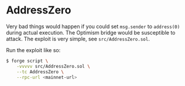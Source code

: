 # AddressZero

Very bad things would happen if you could set `msg.sender` to `address(0)`
during actual execution. The Optimism bridge would be susceptible to attack.
The exploit is very simple, see `src/AddressZero.sol`.

Run the exploit like so:

```bash
$ forge script \
    -vvvvv src/AddressZero.sol \
    --tc AddressZero \
    --rpc-url <mainnet-url>
```

